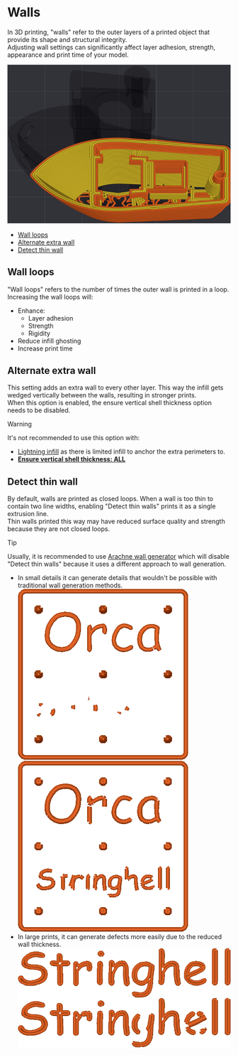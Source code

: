 # Walls

In 3D printing, "walls" refer to the outer layers of a printed object that provide its shape and structural integrity.  
Adjusting wall settings can significantly affect layer adhesion, strength, appearance and print time of your model.

![alt text](https://github.com/SoftFever/OrcaSlicer/blob/main/doc/images/walls/walls.png?raw=true)

- [Wall loops](#wall-loops)
- [Alternate extra wall](#alternate-extra-wall)
- [Detect thin wall](#detect-thin-wall)

## Wall loops

"Wall loops" refers to the number of times the outer wall is printed in a loop.  
Increasing the wall loops will:
- Enhance: 
  - Layer adhesion
  - Strength
  - Rigidity
- Reduce infill ghosting
- Increase print time

## Alternate extra wall

This setting adds an extra wall to every other layer. This way the infill gets wedged vertically between the walls, resulting in stronger prints.  
When this option is enabled, the ensure vertical shell thickness option needs to be disabled.  

> [!WARNING]
> It's not recommended to use this option with:
> - [Lightning infill](strength_settings_patterns#lightning) as there is limited infill to anchor the extra perimeters to.
> - **[Ensure vertical shell thickness: ALL](strength_settings_advanced#ensure-vertical-shell-thickness)**

## Detect thin wall

By default, walls are printed as closed loops. When a wall is too thin to contain two line widths, enabling "Detect thin walls" prints it as a single extrusion line.  
Thin walls printed this way may have reduced surface quality and strength because they are not closed loops.

> [!TIP]
> Usually, it is recommended to use [Arachne wall generator](quality_settings_wall_generator#arachne) which will disable "Detect thin walls" because it uses a different approach to wall generation.

- In small details it can generate details that wouldn't be possible with traditional wall generation methods.  
  ![walls-small-detect-thin-off](https://github.com/SoftFever/OrcaSlicer/blob/main/doc/images/walls/walls-small-detect-thin-off.png?raw=true)
  ![walls-small-detect-thin-on](https://github.com/SoftFever/OrcaSlicer/blob/main/doc/images/walls/walls-small-detect-thin-on.png?raw=true)
- In large prints, it can generate defects more easily due to the reduced wall thickness.
  ![walls-big-detect-thin-off-on](https://github.com/SoftFever/OrcaSlicer/blob/main/doc/images/walls/walls-big-detect-thin-off-on.png?raw=true)
